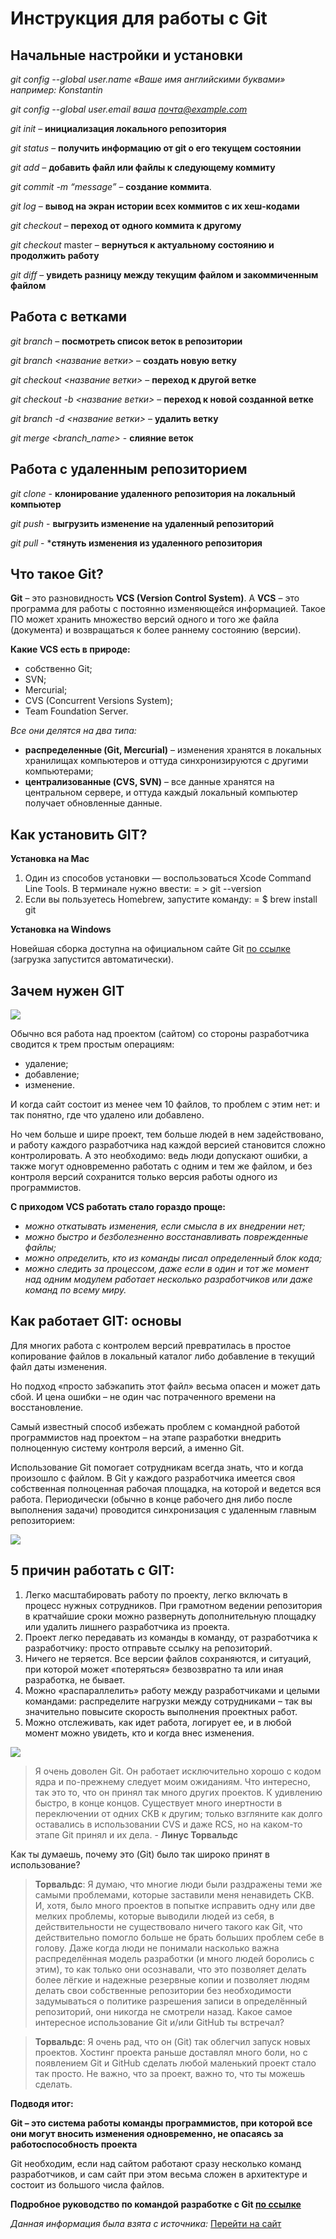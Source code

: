 # Инструкция для работы с Git

## Начальные настройки и установки

*git config --global user.name «Ваше имя английскими буквами» например: Konstantin*

*git config --global user.email ваша почта@example.com*

*git init* – **инициализация локального репозитория**

*git status* – **получить информацию от git о его текущем состоянии**

*git add* – **добавить файл или файлы к следующему коммиту**

*git commit -m “message”* – **создание коммита**.

*git log* – **вывод на экран истории всех коммитов с их хеш-кодами**

*git checkout* – **переход от одного коммита к другому**

*git checkout* master – **вернуться к актуальному состоянию и продолжить работу**

*git diff* – **увидеть разницу между текущим файлом и закоммиченным файлом**

## Работа с ветками

*git branch* – **посмотреть список веток в репозитории**

*git branch <название ветки>* – **создать новую ветку**

*git checkout <название ветки>* – **переход к другой ветке**

*git checkout -b <название ветки>* – **переход к новой созданной ветке**

*git branch -d <название ветки>* – **удалить ветку**

*git merge <branch_name>* - **слияние веток**

## Работа с удаленным репозиторием

*git clone* - **клонирование удаленного репозитория на локальный компьютер**

*git push* - **выгрузить изменение на удаленный репозиторий**

*git pull* - ***стянуть изменения из удаленного репозитория**

## Что такое Git?

**Git** – это разновидность **VCS (Version Control System)**. А **VCS** – это программа для работы с постоянно изменяющейся информацией. Такое ПО может хранить множество версий одного и того же файла (документа) и возвращаться к более раннему состоянию (версии).

**Какие VCS есть в природе:**
- собственно Git;
- SVN;
- Mercurial;
- CVS (Concurrent Versions System);
- Team Foundation Server.

*Все они делятся на два типа:*
- **распределенные (Git, Mercurial)** – изменения хранятся в локальных хранилищах компьютеров и оттуда синхронизируются с другими компьютерами;
- **централизованные (CVS, SVN)** – все данные хранятся на центральном сервере, и оттуда каждый локальный компьютер получает обновленные данные. 


## Как установить GIT?

**Установка на Mac**

1. Один из способов установки — воспользоваться Xcode Command Line Tools. В терминале нужно ввести:
= > git --version
2. Если вы пользуетесь Homebrew, запустите команду: = $ brew install git

**Установка на Windows** 

Новейшая сборка доступна на официальном сайте Git [по ссылке]( https://git-scm.com/download/win) (загрузка запустится автоматически). 

## Зачем нужен GIT

![](https://pngimg.com/uploads/question_mark/question_mark_PNG56.png)

Обычно вся работа над проектом (сайтом) со стороны разработчика сводится к трем простым операциям:

- удаление;
- добавление;
- изменение.

И когда сайт состоит из менее чем 10 файлов, то проблем с этим нет: и так понятно, где что удалено или добавлено.

Но чем больше и шире проект, тем больше людей в нем задействовано, и работу каждого разработчика над каждой версией становится сложно контролировать. А это необходимо: ведь люди допускают ошибки, а также могут одновременно работать с одним и тем же файлом, и без контроля версий сохранится только версия работы одного из программистов.

**С приходом VCS работать стало гораздо проще:**

- *можно откатывать изменения, если смысла в их внедрении нет;*
- *можно быстро и безболезненно восстанавливать поврежденные файлы;*
- *можно определить, кто из команды писал определенный блок кода;*
- *можно следить за процессом, даже если в один и тот же момент над одним модулем работает несколько разработчиков или даже команд по всему миру.*

## Как работает GIT: основы

Для многих работа с контролем версий превратилась в простое копирование файлов в локальный каталог либо добавление в текущий файл даты изменения.

Но подход «просто забэкапить этот файл» весьма опасен и может дать сбой. И цена ошибки – не один час потраченного времени на восстановление.

Самый известный способ избежать проблем с командной работой программистов над проектом – на этапе разработки внедрить полноценную систему контроля версий, а именно Git.

Использование Git помогает сотрудникам всегда знать, что и когда произошло с файлом. В Git у каждого разработчика имеется своя собственная полноценная рабочая площадка, на которой и ведется вся работа. Периодически (обычно в конце рабочего дня либо после выполнения задачи) проводится синхронизация с удаленным главным репозиторием:

![](https://seo.ru/upload/medialibrary/2c5/2c50a2b0f9f45871478ce777ccf85b45.png)

## **5 причин работать с GIT:**
1. Легко масштабировать работу по проекту, легко включать в процесс нужных сотрудников. При грамотном ведении репозитория в кратчайшие сроки можно развернуть дополнительную площадку или удалить лишнего разработчика из проекта.
2. Проект легко передавать из команды в команду, от разработчика к разработчику: просто отправьте ссылку на репозиторий.
3. Ничего не теряется. Все версии файлов сохраняются, и ситуаций, при которой может «потеряться» безвозвратно та или иная разработка, не бывает.
4. Можно «распараллелить» работу между разработчиками и целыми командами: распределите нагрузки между сотрудниками – так вы значительно повысите скорость выполнения проектных работ.
5. Можно отслеживать, как идет работа, логирует ее, и в любой момент можно увидеть, кто и когда внес изменения.

![](https://cdn5.vedomosti.ru/crop/image/2019/10/1d4ssx/original-1roe.jpg?height=698&width=1240)
>Я очень доволен Git. Он работает исключительно хорошо с кодом ядра и по-прежнему следует моим ожиданиям. Что интересно, так это то, что он принял так много других проектов. К удивлению быстро, в конце концов. Существует много инертности в переключении от одних СКВ к другим; только взгляните как долго оставались в использовании CVS и даже RCS, но на каком-то этапе Git принял и их дела. - **Линус Торвальдс**

Как ты думаешь, почему это (Git) было так широко принят в использование?

>**Торвальдс**: Я думаю, что многие люди были раздражены теми же самыми проблемами, которые заставили меня ненавидеть СКВ. И, хотя, было много проектов в попытке исправить одну или две мелких проблемы, которые выводили людей из себя, в действительности не существовало ничего такого как Git, что действительно помогло больше не брать больших проблем себе в голову. Даже когда люди не понимали насколько важна распределённая модель разработки (и много людей боролись с этим), то как только они осознавали, что это позволяет делать более лёгкие и надежные резервные копии и позволяет людям делать свои собственные репозитории без необходимости задумываться о политике разрешения записи в определённый репозиторий, они никогда не смотрели назад.
Какое самое интересное использование Git и/или GitHub ты встречал?

>**Торвальдс**: Я очень рад, что он (Git) так облегчил запуск новых проектов. Хостинг проекта раньше доставлял много боли, но с появлением Git и GitHub сделать любой маленький проект стало так просто. Не важно, что за проект, важно то, что ты можешь сделать.

**Подводя итог:** 

**Git – это система работы команды программистов, при которой все они могут вносить изменения одновременно, не опасаясь за работоспособность проекта**

Git необходим, если над сайтом работают сразу несколько команд разработчиков, и сам сайт при этом весьма сложен в архитектуре и состоит из большого числа файлов.

**Подробное руководство по командой разработке с Git [по ссылке](https://tproger.ru/translations/git-style-guide/)**




*Данная информация была взята с источника:* [Перейти на сайт](https://seo.ru/blog/chto-takoe-git/)